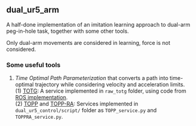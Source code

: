 ## dual_ur5_arm

A half-done implementation of an imitation learning approach to dual-arm peg-in-hole task, together with some other tools.

Only dual-arm movements are considered in learning, force is not considered.


### Some useful tools
1. _Time Optimal Path Parameterization_ that converts a path into time-optimal trajectory while considering velocity and acceleration limits.  
(1) [TOTG](https://github.com/tobiaskunz/trajectories): A service implemented in ```raw_totg``` folder, using code from [ROS implementation](https://github.com/ros-planning/moveit/pull/809).  
(2) [TOPP](https://github.com/quangounet/TOPP) and [TOPP-RA](https://github.com/hungpham2511/toppra): Services implemented in ```dual_ur5_control/script/``` folder as ```TOPP_service.py``` and ```TOPPRA_service.py```. 

